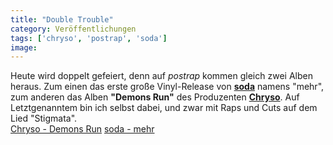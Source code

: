 ```yaml
---
title: "Double Trouble"
category: Veröffentlichungen
tags: ['chryso', 'postrap', 'soda']
image: 
---
```


Heute wird doppelt gefeiert, denn auf *postrap* kommen gleich zwei Alben heraus. Zum einen das erste große Vinyl-Release von [**soda**](http://www.postrap.de/releases/mehr/) namens "mehr", zum anderen das Alben **"Demons Run"** des Produzenten [**Chryso**](http://www.postrap.de/shop/cd/chryso-demons-run/). Auf Letztgenanntem bin ich selbst dabei, und zwar mit Raps und Cuts auf dem Lied "Stigmata".  
[Chryso - Demons Run](http://www.postrap.de/releases/demons-run/)
[soda - mehr](http://www.postrap.de/releases/mehr/)